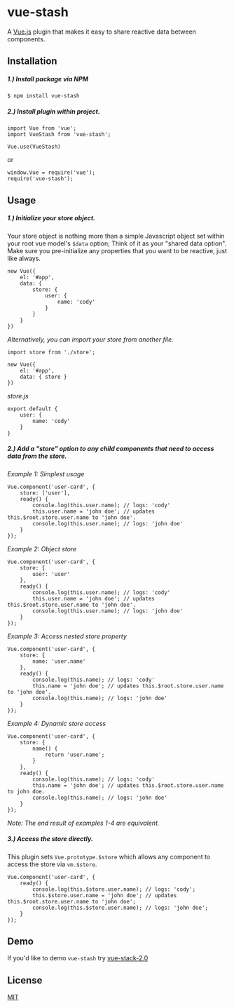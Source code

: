 # vue-stash

A [Vue.js](http://vuejs.org) plugin that makes it easy to share reactive data between components.

## Installation

##### 1.) Install package via NPM

```
$ npm install vue-stash
```

##### 2.) Install plugin within project.
```
import Vue from 'vue';
import VueStash from 'vue-stash';

Vue.use(VueStash)
```

or

```
window.Vue = require('vue');
require('vue-stash');
```

## Usage

##### 1.) Initialize your store object.
Your store object is nothing more than a simple Javascript object set within your root vue model's `$data` option; Think of it as your "shared data option". Make sure you pre-initialize any properties that you want to be reactive, just like always.

```
new Vue({
    el: '#app',
    data: {
        store: {
            user: {
                name: 'cody'
            }
        }
    }
})
```

_Alternatively, you can import your store from another file._
```
import store from './store';

new Vue({
    el: '#app',
    data: { store }
})
```

_store.js_
```
export default {
    user: {
        name: 'cody'
    }
}
```

##### 2.) Add a "store" option to any child components that need to access data from the store.

*Example 1: Simplest usage*
```
Vue.component('user-card', {
    store: ['user'],
    ready() {
        console.log(this.user.name); // logs: 'cody'
        this.user.name = 'john doe'; // updates this.$root.store.user.name to 'john doe'.
        console.log(this.user.name); // logs: 'john doe'
    }
});
```

*Example 2: Object store*

```
Vue.component('user-card', {
    store: {
        user: 'user'
    },
    ready() {
        console.log(this.user.name); // logs: 'cody'
        this.user.name = 'john doe'; // updates this.$root.store.user.name to 'john doe'.
        console.log(this.user.name); // logs: 'john doe'
    }
});
```

*Example 3: Access nested store property*

```
Vue.component('user-card', {
    store: {
        name: 'user.name'
    },
    ready() {
        console.log(this.name); // logs: 'cody'
        this.name = 'john doe'; // updates this.$root.store.user.name to 'john doe'.
        console.log(this.name); // logs: 'john doe'
    }
});
```

*Example 4: Dynamic store access*

```
Vue.component('user-card', {
    store: {
        name() {
            return 'user.name';
        }
    },
    ready() {
        console.log(this.name); // logs: 'cody'
        this.name = 'john doe'; // updates this.$root.store.user.name to john doe.
        console.log(this.name); // logs: 'john doe'
    }
});
```

*Note: The end result of examples 1-4 are equivalent.*

##### 3.) Access the store directly.
This plugin sets `Vue.prototype.$store` which allows any component to access the store via `vm.$store`.
```
Vue.component('user-card', {
    ready() {
        console.log(this.$store.user.name); // logs: 'cody';
        this.$store.user.name = 'john doe'; // updates this.$root.store.user.name to 'john doe';
        console.log(this.$store.user.name); // logs: 'john doe';
    }
});
```

## Demo
If you'd like to demo `vue-stash` try [vue-stack-2.0](https://github.com/cklmercer/vue-stack-2.0)

## License

[MIT](http://opensource.org/licenses/MIT)
